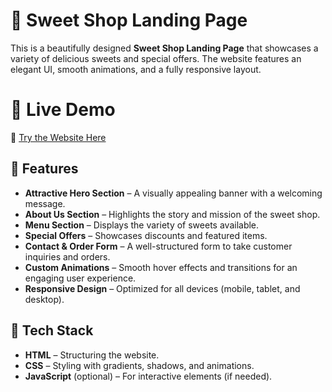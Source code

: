 # 🍩 Sweet Shop Landing Page

This is a beautifully designed **Sweet Shop Landing Page** that showcases a variety of delicious sweets and special offers. The website features an elegant UI, smooth animations, and a fully responsive layout.

# 🚀 Live Demo
🔗 [Try the Website Here](https://golden-treats-landing-page.netlify.app/)
 
## 🌟 Features
- **Attractive Hero Section** – A visually appealing banner with a welcoming message.
- **About Us Section** – Highlights the story and mission of the sweet shop.
- **Menu Section** – Displays the variety of sweets available.
- **Special Offers** – Showcases discounts and featured items.
- **Contact & Order Form** – A well-structured form to take customer inquiries and orders.
- **Custom Animations** – Smooth hover effects and transitions for an engaging user experience.
- **Responsive Design** – Optimized for all devices (mobile, tablet, and desktop).

## 🎨 Tech Stack
- **HTML** – Structuring the website.
- **CSS** – Styling with gradients, shadows, and animations.
- **JavaScript** (optional) – For interactive elements (if needed).
  
